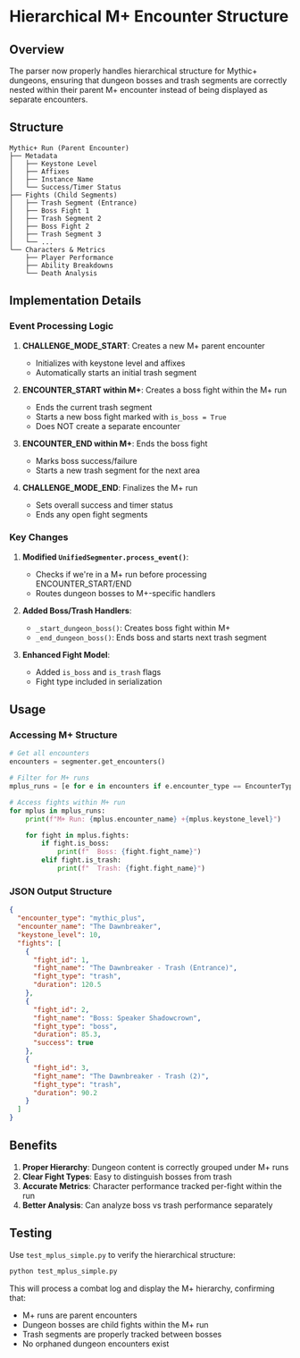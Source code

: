 # Hierarchical M+ Encounter Structure

## Overview

The parser now properly handles hierarchical structure for Mythic+ dungeons, ensuring that dungeon bosses and trash segments are correctly nested within their parent M+ encounter instead of being displayed as separate encounters.

## Structure

```
Mythic+ Run (Parent Encounter)
├── Metadata
│   ├── Keystone Level
│   ├── Affixes
│   ├── Instance Name
│   └── Success/Timer Status
├── Fights (Child Segments)
│   ├── Trash Segment (Entrance)
│   ├── Boss Fight 1
│   ├── Trash Segment 2
│   ├── Boss Fight 2
│   ├── Trash Segment 3
│   └── ...
└── Characters & Metrics
    ├── Player Performance
    ├── Ability Breakdowns
    └── Death Analysis
```

## Implementation Details

### Event Processing Logic

1. **CHALLENGE_MODE_START**: Creates a new M+ parent encounter
   - Initializes with keystone level and affixes
   - Automatically starts an initial trash segment

2. **ENCOUNTER_START within M+**: Creates a boss fight within the M+ run
   - Ends the current trash segment
   - Starts a new boss fight marked with `is_boss = True`
   - Does NOT create a separate encounter

3. **ENCOUNTER_END within M+**: Ends the boss fight
   - Marks boss success/failure
   - Starts a new trash segment for the next area

4. **CHALLENGE_MODE_END**: Finalizes the M+ run
   - Sets overall success and timer status
   - Ends any open fight segments

### Key Changes

1. **Modified `UnifiedSegmenter.process_event()`**:
   - Checks if we're in a M+ run before processing ENCOUNTER_START/END
   - Routes dungeon bosses to M+-specific handlers

2. **Added Boss/Trash Handlers**:
   - `_start_dungeon_boss()`: Creates boss fight within M+
   - `_end_dungeon_boss()`: Ends boss and starts next trash segment

3. **Enhanced Fight Model**:
   - Added `is_boss` and `is_trash` flags
   - Fight type included in serialization

## Usage

### Accessing M+ Structure

```python
# Get all encounters
encounters = segmenter.get_encounters()

# Filter for M+ runs
mplus_runs = [e for e in encounters if e.encounter_type == EncounterType.MYTHIC_PLUS]

# Access fights within M+ run
for mplus in mplus_runs:
    print(f"M+ Run: {mplus.encounter_name} +{mplus.keystone_level}")

    for fight in mplus.fights:
        if fight.is_boss:
            print(f"  Boss: {fight.fight_name}")
        elif fight.is_trash:
            print(f"  Trash: {fight.fight_name}")
```

### JSON Output Structure

```json
{
  "encounter_type": "mythic_plus",
  "encounter_name": "The Dawnbreaker",
  "keystone_level": 10,
  "fights": [
    {
      "fight_id": 1,
      "fight_name": "The Dawnbreaker - Trash (Entrance)",
      "fight_type": "trash",
      "duration": 120.5
    },
    {
      "fight_id": 2,
      "fight_name": "Boss: Speaker Shadowcrown",
      "fight_type": "boss",
      "duration": 85.3,
      "success": true
    },
    {
      "fight_id": 3,
      "fight_name": "The Dawnbreaker - Trash (2)",
      "fight_type": "trash",
      "duration": 90.2
    }
  ]
}
```

## Benefits

1. **Proper Hierarchy**: Dungeon content is correctly grouped under M+ runs
2. **Clear Fight Types**: Easy to distinguish bosses from trash
3. **Accurate Metrics**: Character performance tracked per-fight within the run
4. **Better Analysis**: Can analyze boss vs trash performance separately

## Testing

Use `test_mplus_simple.py` to verify the hierarchical structure:

```bash
python test_mplus_simple.py
```

This will process a combat log and display the M+ hierarchy, confirming that:
- M+ runs are parent encounters
- Dungeon bosses are child fights within the M+ run
- Trash segments are properly tracked between bosses
- No orphaned dungeon encounters exist